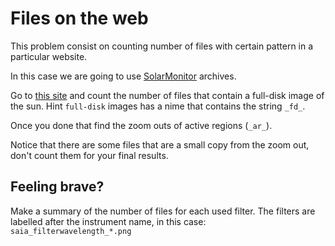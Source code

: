 # Files on the web

This problem consist on counting number of files with
certain pattern in a particular website.

In this case we are going to use
[SolarMonitor](http://solarmonitor.org) archives.

Go to [this site](http://solarmonitor.org/data/2014/05/14/pngs/saia/)
and count the number of files that contain a full-disk
image of the sun. Hint `full-disk` images has a nime that
contains the string `_fd_`.

Once you done that find the zoom outs of active regions (`_ar_`).

Notice that there are some files that are a small copy from
the zoom out, don't count them for your final results.


## Feeling brave?
Make a summary of the number of files for each used filter.
The filters are labelled after the instrument name, in this case:
`saia_filterwavelength_*.png`

